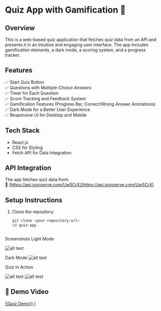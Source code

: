 # Quiz App with Gamification 🎯  

## Overview  
This is a web-based quiz application that fetches quiz data from an API and presents it in an intuitive and engaging user interface. The app includes gamification elements, a dark mode, a scoring system, and a progress tracker.

## Features  
✅ Start Quiz Button  
✅ Questions with Multiple-Choice Answers  
✅ Timer for Each Question  
✅ Score Tracking and Feedback System  
✅ Gamification Features (Progress Bar, Correct/Wrong Answer Animations)  
✅ Dark Mode for a Better User Experience  
✅ Responsive UI for Desktop and Mobile  

## Tech Stack  
- React.js  
- CSS for Styling  
- Fetch API for Data Integration  

## API Integration  
The app fetches quiz data from:  
🔗 [https://api.jsonserve.com/Uw5CrX](https://api.jsonserve.com/Uw5CrX)  

## Setup Instructions  
1. Clone the repository:  
   ```sh
   git clone <your-repository-url>
   cd quiz-app



Screenshots
Light Mode


![alt text](<Screenshot 2025-02-10 000541.png>)


Dark Mode
![alt text](<Screenshot 2025-02-10 000503.png>)


Quiz in Action

![alt text](<Screenshot 2025-02-10 000526.png>)
![alt text](<Screenshot 2025-02-10 000441.png>)

## 🎥 Demo Video  
[![Quiz Demo])
)](https://drive.google.com/file/d/1RK42rlxH7gdPGmh116tkCewFtZL66iyO/view?usp=sharing)








